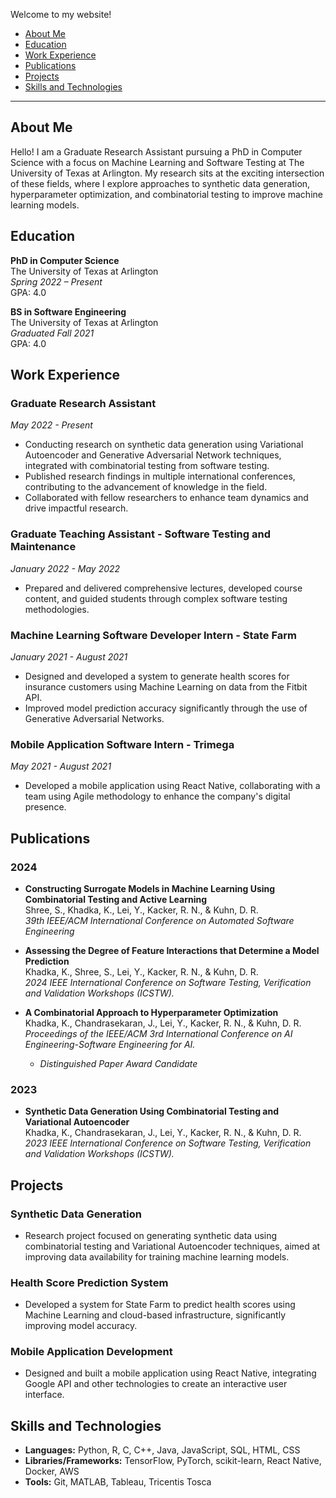 Welcome to my website!

- [About Me](#about-me)
- [Education](#education)
- [Work Experience](#work-experience)
- [Publications](#publications)
- [Projects](#projects)
- [Skills and Technologies](#skills-and-technologies)

---

## About Me

Hello! I am a Graduate Research Assistant pursuing a PhD in Computer Science with a focus on Machine Learning and Software Testing at The University of Texas at Arlington. My research sits at the exciting intersection of these fields, where I explore approaches to synthetic data generation, hyperparameter optimization, and combinatorial testing to improve machine learning models.

## Education

**PhD in Computer Science**  
The University of Texas at Arlington  
*Spring 2022 – Present*  
GPA: 4.0

**BS in Software Engineering**  
The University of Texas at Arlington  
*Graduated Fall 2021*  
GPA: 4.0

## Work Experience

### Graduate Research Assistant  
*May 2022 - Present*  
- Conducting research on synthetic data generation using Variational Autoencoder and Generative Adversarial Network techniques, integrated with combinatorial testing from software testing.
- Published research findings in multiple international conferences, contributing to the advancement of knowledge in the field.
- Collaborated with fellow researchers to enhance team dynamics and drive impactful research.

### Graduate Teaching Assistant - Software Testing and Maintenance  
*January 2022 - May 2022*  
- Prepared and delivered comprehensive lectures, developed course content, and guided students through complex software testing methodologies.

### Machine Learning Software Developer Intern - State Farm  
*January 2021 - August 2021*  
- Designed and developed a system to generate health scores for insurance customers using Machine Learning on data from the Fitbit API.
- Improved model prediction accuracy significantly through the use of Generative Adversarial Networks.

### Mobile Application Software Intern - Trimega  
*May 2021 - August 2021*  
- Developed a mobile application using React Native, collaborating with a team using Agile methodology to enhance the company's digital presence.

## Publications

### 2024
- **Constructing Surrogate Models in Machine Learning Using Combinatorial Testing and Active Learning**  
  Shree, S., Khadka, K., Lei, Y., Kacker, R. N., & Kuhn, D. R.  
  *39th IEEE/ACM International Conference on Automated Software Engineering*

- **Assessing the Degree of Feature Interactions that Determine a Model Prediction**  
  Khadka, K., Shree, S., Lei, Y., Kacker, R. N., & Kuhn, D. R.  
  *2024 IEEE International Conference on Software Testing, Verification and Validation Workshops (ICSTW).*

- **A Combinatorial Approach to Hyperparameter Optimization**  
  Khadka, K., Chandrasekaran, J., Lei, Y., Kacker, R. N., & Kuhn, D. R.  
  *Proceedings of the IEEE/ACM 3rd International Conference on AI Engineering-Software Engineering for AI.*  
  - *Distinguished Paper Award Candidate*

### 2023

- **Synthetic Data Generation Using Combinatorial Testing and Variational Autoencoder**  
  Khadka, K., Chandrasekaran, J., Lei, Y., Kacker, R. N., & Kuhn, D. R.  
  *2023 IEEE International Conference on Software Testing, Verification and Validation Workshops (ICSTW).*

## Projects

### Synthetic Data Generation
- Research project focused on generating synthetic data using combinatorial testing and Variational Autoencoder techniques, aimed at improving data availability for training machine learning models.

### Health Score Prediction System
- Developed a system for State Farm to predict health scores using Machine Learning and cloud-based infrastructure, significantly improving model accuracy.

### Mobile Application Development
- Designed and built a mobile application using React Native, integrating Google API and other technologies to create an interactive user interface.

## Skills and Technologies

- **Languages:** Python, R, C, C++, Java, JavaScript, SQL, HTML, CSS
- **Libraries/Frameworks:** TensorFlow, PyTorch, scikit-learn, React Native, Docker, AWS
- **Tools:** Git, MATLAB, Tableau, Tricentis Tosca
